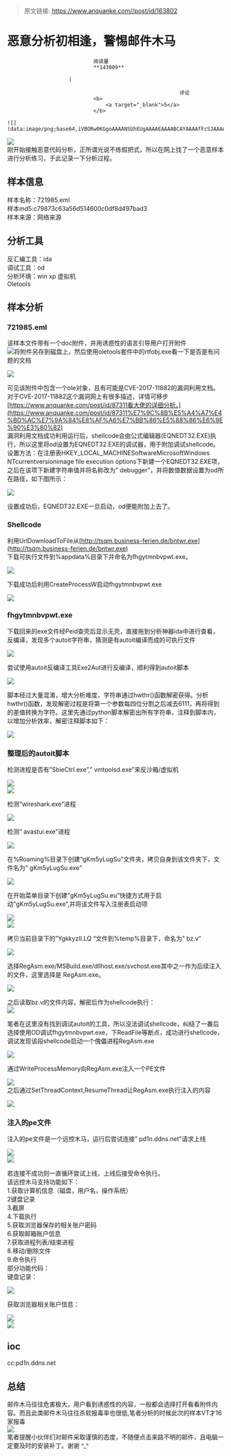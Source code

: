 > 原文链接: https://www.anquanke.com//post/id/163802 


# 恶意分析初相逢，警惕邮件木马


                                阅读量   
                                **143009**
                            
                        |
                        
                                                            评论
                                <b>
                                    <a target="_blank">5</a>
                                </b>
                                                                                                                                    ![](data:image/png;base64,iVBORw0KGgoAAAANSUhEUgAAAAEAAAABCAYAAAAfFcSJAAAAAXNSR0IArs4c6QAAAARnQU1BAACxjwv8YQUAAAAJcEhZcwAADsQAAA7EAZUrDhsAAAANSURBVBhXYzh8+PB/AAffA0nNPuCLAAAAAElFTkSuQmCC)
                                                                                            



[![](https://p0.ssl.qhimg.com/t013d19a9e8e7fcc47e.png)](https://p0.ssl.qhimg.com/t013d19a9e8e7fcc47e.png)<br>
刚开始接触恶意代码分析，正所谓光说不练假把式，所以在网上找了一个恶意样本进行分析练习，于此记录一下分析过程。



## 样本信息

样本名称：721985.eml<br>
样本md5:c79873c63a56d514600c0df8d497bad3<br>
样本来源：网络来源



## 分析工具

反汇编工具：ida<br>
调试工具：od<br>
分析环境：win xp 虚拟机<br>
Oletools



## 样本分析

### <a name="721985.eml"></a>721985.eml

该样本文件带有一个doc附件，并用诱惑性的语言引导用户打开附件<br>[![](https://p5.ssl.qhimg.com/t015043f3b18bd27863.png)](https://p5.ssl.qhimg.com/t015043f3b18bd27863.png)将附件另存到磁盘上，然后使用oletools套件中的rtfobj.exe看一下是否是有问题的文档

[![](https://p4.ssl.qhimg.com/t01ef5268608a054d54.png)](https://p4.ssl.qhimg.com/t01ef5268608a054d54.png)

可见该附件中包含一个ole对象，且有可能是CVE-2017-11882的漏洞利用文档。对于CVE-2017-11882这个漏洞网上有很多描述，详情可移步[https://www.anquanke.com/post/id/87311看大佬的详细分析。](https://www.anquanke.com/post/id/87311%E7%9C%8B%E5%A4%A7%E4%BD%AC%E7%9A%84%E8%AF%A6%E7%BB%86%E5%88%86%E6%9E%90%E3%80%82)<br>
漏洞利用文档成功利用运行后，shellcode会由公式编辑器(EQNEDT32.EXE)执行，所以这里将od设置为EQNEDT32.EXE的调试器，用于附加调试shellcode。<br>
设置方法：在注册表HKEY_LOCAL_MACHINESoftwareMicrosoftWindows NTcurrentversionimage file execution options下新建一个EQNEDT32.EXE项，之后在该项下新建字符串值并将名称改为” debugger”，并将数值数据设置为od所在路径，如下图所示：

[![](https://p2.ssl.qhimg.com/t0107b01b33bf8ab077.png)](https://p2.ssl.qhimg.com/t0107b01b33bf8ab077.png)

设置成功后，EQNEDT32.EXE一旦启动，od便能附加上去了。

### <a name="Shellcode:"></a>Shellcode

利用UrlDownloadToFile从[http://tsqm.business-ferien.de/bntwr.exe](http://tsqm.business-ferien.de/bntwr.exe)<br>
下载可执行文件到%appdata%目录下并命名为fhgytmnbvpwt.exe。

[![](https://p4.ssl.qhimg.com/t0114c5529955d1ecc3.png)](https://p4.ssl.qhimg.com/t0114c5529955d1ecc3.png)

下载成功后利用CreateProcessW启动fhgytmnbvpwt.exe

[![](https://p3.ssl.qhimg.com/t01f0259cd1db7bad9d.png)](https://p3.ssl.qhimg.com/t01f0259cd1db7bad9d.png)

### <a name="fhgytmnbvpwt.exe:"></a>fhgytmnbvpwt.exe

下载回来的exe文件经Peid查壳后显示无壳，直接拖到分析神器ida中进行查看，反编译，发现多个autoit字符串，猜测是有autoit编译而成的可执行文件

[![](https://p2.ssl.qhimg.com/t015b9041c1ec86f401.png)](https://p2.ssl.qhimg.com/t015b9041c1ec86f401.png)

尝试使用autoit反编译工具Exe2Aut进行反编译，顺利得到autoit脚本

[![](https://p4.ssl.qhimg.com/t016016e0179395873c.png)](https://p4.ssl.qhimg.com/t016016e0179395873c.png)

脚本经过大量混淆，增大分析难度，字符串通过hwthr()函数解密获得。分析hwthr()函数，发现解密过程是将第一个参数每四位分割之后减去6111，再将得到的差值转换为字符。这里先通过python脚本解密出所有字符串，注释到脚本内，以增加分析效率，解密注释脚本如下：

[![](https://p1.ssl.qhimg.com/t0123fd19ae7d81bc07.png)](https://p1.ssl.qhimg.com/t0123fd19ae7d81bc07.png)

### <a name="%E6%95%B4%E7%90%86%E5%90%8E%E7%9A%84autoit%E8%84%9A%E6%9C%AC"></a>整理后的autoit脚本

检测进程是否有”SbieCtrl.exe”,” vmtoolsd.exe”来反沙箱/虚拟机

[![](https://p1.ssl.qhimg.com/t0199d04028d9dfd0aa.png)](https://p1.ssl.qhimg.com/t0199d04028d9dfd0aa.png)<br>[![](https://p4.ssl.qhimg.com/t01ec50c8f4c919c7ca.png)](https://p4.ssl.qhimg.com/t01ec50c8f4c919c7ca.png)

检测“wireshark.exe”进程

[![](https://p3.ssl.qhimg.com/t01ea6086e838c0f1a0.png)](https://p3.ssl.qhimg.com/t01ea6086e838c0f1a0.png)

检测” avastui.exe”进程

[![](https://p1.ssl.qhimg.com/t019b94bb9330da8faf.png)](https://p1.ssl.qhimg.com/t019b94bb9330da8faf.png)

在%Roaming%目录下创建“gKm5yLugSu”文件夹，拷贝自身到该文件夹下，文件名为” gKm5yLugSu.exe”

[![](https://p2.ssl.qhimg.com/t0135d55110a02dcb69.png)](https://p2.ssl.qhimg.com/t0135d55110a02dcb69.png)

在开始菜单目录下创建”gKm5yLugSu.eu”快捷方式用于启动”gKm5yLugSu.exe”,并将该文件写入注册表启动项

[![](https://p3.ssl.qhimg.com/t01995463357bd45424.png)](https://p3.ssl.qhimg.com/t01995463357bd45424.png)<br>[![](https://p3.ssl.qhimg.com/t0199b020d4a575d459.png)](https://p3.ssl.qhimg.com/t0199b020d4a575d459.png)

拷贝当前目录下的”YgkkyzII.LQ “文件到%temp%目录下，命名为” bz.v”

[![](https://p2.ssl.qhimg.com/t010ccefcb6b35ac455.png)](https://p2.ssl.qhimg.com/t010ccefcb6b35ac455.png)

选择RegAsm.exe/MSBuild.exe/dllhost.exe/svchost.exe其中之一作为后续注入的文件，这里选择是 RegAsm.exe。

[![](https://p1.ssl.qhimg.com/t01c2eb50e29c299b81.png)](https://p1.ssl.qhimg.com/t01c2eb50e29c299b81.png)

之后读取bz.v的文件内容，解密后作为shellcode执行：<br>[![](https://p1.ssl.qhimg.com/t01bae2d443ec559776.png)](https://p1.ssl.qhimg.com/t01bae2d443ec559776.png)

笔者在这里没有找到调试autoit的工具，所以没法调试shellcode，纠结了一番后选择使用OD调试fhgytmnbvpwt.exe，下ReadFile等断点，成功进行shellcode，调试发现该段shellcode启动一个傀儡进程RegAsm.exe

[![](https://p4.ssl.qhimg.com/t0141f67efc16824ff0.png)](https://p4.ssl.qhimg.com/t0141f67efc16824ff0.png)

通过WriteProcessMemory向RegAsm.exe注入一个PE文件

[![](https://p1.ssl.qhimg.com/t015f293cb5197e553e.png)](https://p1.ssl.qhimg.com/t015f293cb5197e553e.png)<br>
之后通过SetThreadContext,ResumeThread让RegAsm.exe执行注入的内容

[![](https://p1.ssl.qhimg.com/t018ee2991f1da09bcc.png)](https://p1.ssl.qhimg.com/t018ee2991f1da09bcc.png)

### <a name="%E6%B3%A8%E5%85%A5%E7%9A%84pe%E6%96%87%E4%BB%B6"></a>注入的pe文件

注入的pe文件是一个远控木马，运行后尝试连接” pd1n.ddns.net”请求上线

[![](https://p3.ssl.qhimg.com/t01b826175578c46ef0.png)](https://p3.ssl.qhimg.com/t01b826175578c46ef0.png)<br>[![](https://p2.ssl.qhimg.com/t015cf8a9678a3747c7.png)](https://p2.ssl.qhimg.com/t015cf8a9678a3747c7.png)

若连接不成功则一直循环尝试上线，上线后接受命令执行。<br>
该远控木马支持功能如下：<br>
1.获取计算机信息（磁盘，用户名，操作系统）<br>
2键盘记录<br>
3.截屏<br>
4.下载执行<br>
5.获取浏览器保存的相关账户密码<br>
6.获取邮箱账户信息<br>
7.获取进程列表/结束进程<br>
8.移动/删除文件<br>
9.命令执行<br>
部分功能代码：<br>
键盘记录：

[![](https://p1.ssl.qhimg.com/t017ed53d02586a0ccf.png)](https://p1.ssl.qhimg.com/t017ed53d02586a0ccf.png)

获取浏览器相关账户信息：

[![](https://p2.ssl.qhimg.com/t0154fe6a92a2627e01.png)](https://p2.ssl.qhimg.com/t0154fe6a92a2627e01.png)<br>[![](https://p2.ssl.qhimg.com/t01ae24e82e641eb50c.png)](https://p2.ssl.qhimg.com/t01ae24e82e641eb50c.png)



## ioc

cc:pd1n.ddns.net



## 总结

邮件木马往往危害极大，用户看到诱惑性的内容，一般都会选择打开看看附件内容。而且此类邮件木马往往杀软报毒率也很低,笔者分析的时候此次的样本VT才16家报毒<br>[![](https://p1.ssl.qhimg.com/t01a9181bee61d0e2fe.png)](https://p1.ssl.qhimg.com/t01a9181bee61d0e2fe.png)<br>
笔者提醒小伙伴们对邮件采取谨慎的态度，不随便点击来路不明的邮件，且电脑一定要及时的安装补丁。谢谢 ^_^
